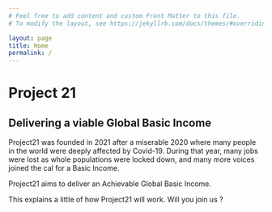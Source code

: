 ```yaml
---
# Feel free to add content and custom Front Matter to this file.
# To modify the layout, see https://jekyllrb.com/docs/themes/#overriding-theme-defaults

layout: page
title: Home
permalink: /
---
```


Project 21
==========

Delivering a viable Global Basic Income
---------------------------------------

Project21 was founded in 2021 after a miserable 2020 where many people in the world were deeply affected by Covid-19. During that year, many jobs were lost as whole populations were locked down, and many more voices joined the cal for a Basic Income.

Project21 aims to deliver an Achievable Global Basic Income. 

This explains a little of how Project21 will work. Will you join us  ? 
